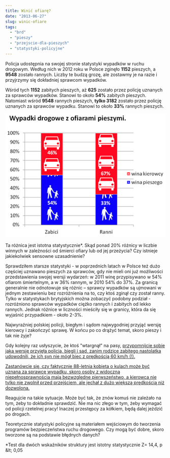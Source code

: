 ```yaml
---
title: Winić ofiarę?
date: "2013-06-27"
slug: winic-ofiare
tags:
  - "brd"
  - "pieszy"
  - "przejscie-dla-pieszych"
  - "statystyki-policyjne"
---
```

Policja udostępnia na swojej stronie statystyki wypadków w ruchu drogowym. Według nich w 2012 roku w Polsce zginęło **1152** pieszych, a **9548** zostało rannych. Liczby te budzą grozę, ale zostawmy je na razie i przyjrzymy się dokładniej sprawcom wypadków.

Wśród tych **1152** zabitych pieszych, aż **625** zostało przez policję uznanych za sprawców wypadków. Stanowi to około **54%** zabitych pieszych. Natomiast wśród **9548** rannych pieszych, **tylko 3182** zostało przez policję uznanych za sprawców wypadku. Stanowi to około **33%** rannych pieszych.

![Alt text](/images/winapieszego_550.png)

Ta różnica jest istotna statystycznie*. Skąd ponad 20% różnicy w liczbie winnych w zależności od śmierci ofiary lub od jej przeżycia? Czy istnieje jakiekolwiek sensowne uzasadnienie?

Sprawdziłem starsze statystyki - w poprzednich latach w Polsce też dużo częściej uznawano pieszych za sprawców, gdy nie mieli oni już możliwości przedstawienia swojej wersji wydarzeń: w 2011 winę przypisywano w 54% ofiarom śmiertelnym, a w 36% rannym, w 2010 54% do 37%. Za granicą generalnie nie odnotowuje się różnic – sprawcy wypadków są ujmowani w jednym zestawieniu bez rozróżnienia na to, czy ktoś zginął czy został ranny. Tylko w statystykach brytyjskich można zobaczyć podobny podział - rozróżniono sprawców wypadków ciężko rannych i zabitych od lekko rannych. Jednak różnice w liczności mieściły się w granicy, która da się wyjaśnić przypadkiem - około 2-3%.

Najwyraźniej polskiej policji, biegłym i sądom najwygodniej przyjąć wersję kierowcy i zakończyć sprawę. W końcu po co drążyć temat, skoro pieszy i tak nie żyje?

Gdy kolejny raz usłyszycie, że ktoś "wtargnął" na pasy, [przypomnijcie sobie jaką wersję przyjęła policja, biegli i sąd, zanim rodzice zabitego nastolatka udowodnili, że ich syn nie mógł biec z prędkością 60 km/h (!).](https://tvn24.pl/polska/dziecko-nie-biega-szybciej-niz-usain-bolt-kierowca-skazany-ra191444-3531503)

[Zastanówcie się, czy faktycznie 88-letnia kobieta o kulach może być uznana za sprawcę wypadku, skoro osoby z widoczną niepełnosprawnością mają bezwzględne pierwszeństwo, a kierowca nie tylko nie zwolnił przed przejściem, ale jechał z dużo większą prędkością niż dozwolona.](https://radom.wyborcza.pl/radom/7,48201,13772357,staruszka-o-kulach-pod-kolami-biegly-winna-wtargnela.html)

Reagujcie na takie sytuacje. Może być tak, że znów komuś nie zależało na tym, żeby to dokładnie sprawdzić. Nie ma nic złego w tym, żeby wymagać od policji rzetelnej pracy! Inaczej przestępcy za kółkiem, będą dalej jeździć po drogach.

Teoretycznie statystyki policyjne są materiałem wejściowym do tworzenia programów bezpieczeństwa ruchu drogowego. Czy mogą być dobre, skoro tworzone są na podstawie błędnych danych?

*Test dla dwóch wskaźników struktury jest istotny statystycznie Z= 14,4, p &amp;lt; 0,05
